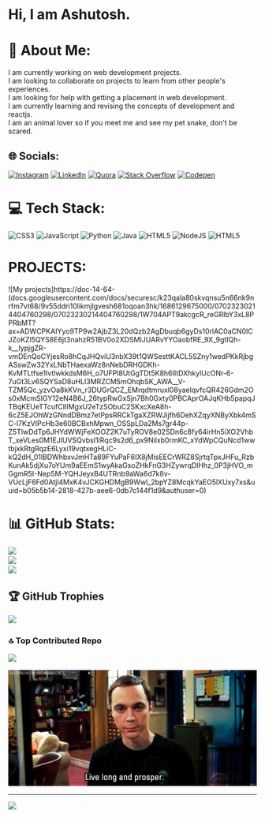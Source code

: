 # Hi, I am Ashutosh.

# 💫 About Me:
I am currently working on web development projects.<br>I am looking to collaborate on projects to learn from other people's experiences.<br>I am looking for help with getting a placement in web development.<br>I am currently learning and revising the concepts of development and reactjs.<br>I am an animal lover so if you meet me and see my pet snake, don't be scared.


## 🌐 Socials:
[![Instagram](https://img.shields.io/badge/Instagram-%23E4405F.svg?logo=Instagram&logoColor=white)](https://instagram.com/beard_grylls11) [![LinkedIn](https://img.shields.io/badge/LinkedIn-%230077B5.svg?logo=linkedin&logoColor=white)](https://linkedin.com/in/ashutosh-parihar-137582118) [![Quora](https://img.shields.io/badge/Quora-%23B92B27.svg?logo=Quora&logoColor=white)](https://quora.com/profile/https://www.quora.com/profile/Happyhacker) [![Stack Overflow](https://img.shields.io/badge/-Stackoverflow-FE7A16?logo=stack-overflow&logoColor=white)](https://stackoverflow.com/users/https://stackoverflow.com/users/21985925/ashutosh) [![Codepen](https://img.shields.io/badge/Codepen-000000?style=for-the-badge&logo=codepen&logoColor=white)](https://codepen.io/https://codepen.io/Ashutosh-the-vuer) 

# 💻 Tech Stack:
![CSS3](https://img.shields.io/badge/css3-%231572B6.svg?style=for-the-badge&logo=css3&logoColor=white) ![JavaScript](https://img.shields.io/badge/javascript-%23323330.svg?style=for-the-badge&logo=javascript&logoColor=%23F7DF1E) ![Python](https://img.shields.io/badge/python-3670A0?style=for-the-badge&logo=python&logoColor=ffdd54) ![Java](https://img.shields.io/badge/java-%23ED8B00.svg?style=for-the-badge&logo=java&logoColor=white) ![HTML5](https://img.shields.io/badge/html5-%23E34F26.svg?style=for-the-badge&logo=html5&logoColor=white) ![NodeJS](https://img.shields.io/badge/node.js-6DA55F?style=for-the-badge&logo=node.js&logoColor=white) ![HTML5](https://img.shields.io/badge/html5-%23E34F26.svg?style=for-the-badge&logo=html5&logoColor=white)

# PROJECTS:
![My projects]https://doc-14-64-(docs.googleusercontent.com/docs/securesc/k23qala80skvqnsu5n66nk9nrfm7vt68/9v55ddri10likmjlgvesh681oqoan3hk/1686129675000/07023230214404760298/07023230214404760298/1W704APT9akcgcR_reGRlbY3xL8PPRbMT?ax=ADWCPKAIYyo9TP9w2AjbZ3L20dQzb2AgDbuqb6gyDs10rlAC0aCN0lCJZoKZl5QYS8E6jt3nahzR51BV0o2XDSMIJUARvYYOaobfRE_9X_9gtIQh-k__lypjgZR-vmDEnQoCYjesRo8hCqJHQviU3nbX39t1QWSesttKACL5SZny1wedPKkRjbgASswZw32YxLNbTHaexaWz8nNebDRHGDKh-KvMTLtfse1IvtlwkkdsM6H_o7UFPl8UtGgTDt5K8h6IItDXhkylUcONr-6-7uGt3Lv6SQYSaD8uHLI3MRZCM5mOhqbSK_AWA__V-TZM5Qc_yzvOa8kKVn_r3DUGrQCZ_EMrqdtmruxl08yaelqvfcQR426Gdm2Os0xMcmSIGY12eN4B6J_26typRwGxSjn7Bh0Gxty0PBCAprOAJqKHb5papqJTBqKEUeTTcufCIIlMgxU2eTzSObuC2SKxcXeA8h-6cZ5EJOhWzGNndDBmz7etPpsRRCkTgaXZRWJijfh6DehXZqyXNByXbk4mSC-l7KzVIPcHb3e60BCBxhMpwn_OSSpLDa2Ms7gr44p-Z5TlwDdTp6JHYdWWjFeXOOZ2K7uTyROV8e02SDn6c8fy64irHn5iXO2VhbT_xeVLes0M1EJlUVSQvbsI1iRqc9s2d6_px9Nilxb0rmKC_xYdWpCQuNcd1wwtbjxkRtgRqzE6Lyxi19vqtxegHLiC-kQ2dH_01lBDWhbxvJmHTa89FYuPaF6IX8jMisEECrWRZ8SjrtqTpxJHFu_RzbKunAk5djXu7oYUm9aEEmS1wyAkaGsoZHkFnG3HZywrqDlHhz_0P3jHVO_mGgmR5I-Nep5M-YQHJeyxB4UTRnb9aWa6d7k8v-VUcLjF6Fd0Atjl4MxK4vJCKGHDMgB9Wwl_2bpYZ8McqkYaEO5lXUxy7xs&uuid=b05b5b14-2818-427b-aee6-0db7c144f1d9&authuser=0)

# 📊 GitHub Stats:
![](https://github-readme-stats.vercel.app/api?username=Mrgrylls11&theme=dark&hide_border=false&include_all_commits=true&count_private=true)<br/>
![](https://github-readme-streak-stats.herokuapp.com/?user=Mrgrylls11&theme=dark&hide_border=false)<br/>
![](https://github-readme-stats.vercel.app/api/top-langs/?username=Mrgrylls11&theme=dark&hide_border=false&include_all_commits=true&count_private=true&layout=compact)

## 🏆 GitHub Trophies
![](https://github-profile-trophy.vercel.app/?username=Mrgrylls11&theme=darkhub&no-frame=false&no-bg=false&margin-w=4)

### 🔝 Top Contributed Repo
![](https://github-contributor-stats.vercel.app/api?username=Mrgrylls11&limit=5&theme=radical&combine_all_yearly_contributions=true)

<img src="https://raw.githubusercontent.com/AyushSaini00/AyushSaini00/master/images/tbbt.gif" width="512px"/>

---
[![](https://visitcount.itsvg.in/api?id=Mrgrylls11&icon=3&color=1)](https://visitcount.itsvg.in)

<!-- Proudly created with GPRM ( https://gprm.itsvg.in ) -->
